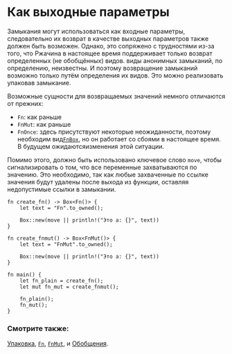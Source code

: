 # Как выходные параметры

Замыкания могут использоваться как входные параметры, следовательно их возврат в
качестве выходных параметров также должен быть возможен. Однако, это сопряжено
с трудностями из-за того, что Ржачина в настоящее время поддерживает только возврат
определенных (не обобщённых) видов. виды анонимных замыканий, по определению,
неизвестны. И поэтому возвращение замыканий возможно только путём определения
их видов. Это можно реализовать упаковав замыкание.

Возможные сущности для возвращаемых значений немного отличаются от прежних:

- `Fn`: как раньше
- `FnMut`: как раньше
- `FnOnce`: здесь присутствуют некоторые неожиданности, поэтому необходим вид[`FnBox`](https://doc.rust-lang.org/std/boxed/trait.FnBox.html), но он работает со сбоями в настоящее время. В будущем ожидаютсяизменения этой ситуации.

Помимо этого, должно быть использовано ключевое слово `move`, чтобы
сигнализировать о том, что все переменные захватываются по значению. Это
необходимо, так как любые захваченные по ссылке значения будут удалены после
выхода из функции, оставляя недопустимые ссылки в замыкании.

```rust,editable
fn create_fn() -> Box<Fn()> {
    let text = "Fn".to_owned();

    Box::new(move || println!("Это a: {}", text))
}

fn create_fnmut() -> Box<FnMut()> {
    let text = "FnMut".to_owned();

    Box::new(move || println!("Это a: {}", text))
}

fn main() {
    let fn_plain = create_fn();
    let mut fn_mut = create_fnmut();

    fn_plain();
    fn_mut();
}
```

### Смотрите также:

[Упаковка](../../std/box.md), [`Fn`](https://doc.rust-lang.org/std/ops/trait.Fn.html), [`FnMut`](https://doc.rust-lang.org/std/ops/trait.FnMut.html), и [Обобщения](../../generics.md).
